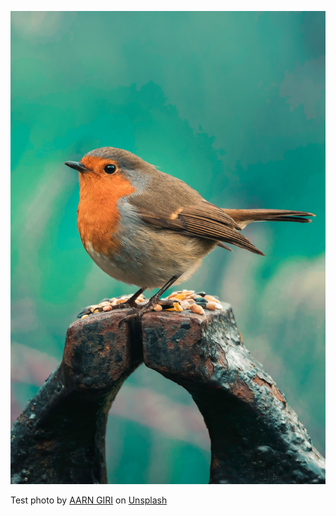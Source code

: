 ![Image of a bird for testing purposes](https://github.com/mattitanskane/fotosoup/blob/main/test.jpg)

Test photo by <a href="https://unsplash.com/@aarngiri?utm_source=unsplash&utm_medium=referral&utm_content=creditCopyText">AARN GIRI</a> on <a href="https://unsplash.com/s/photos/bird?utm_source=unsplash&utm_medium=referral&utm_content=creditCopyText">Unsplash</a>
  
